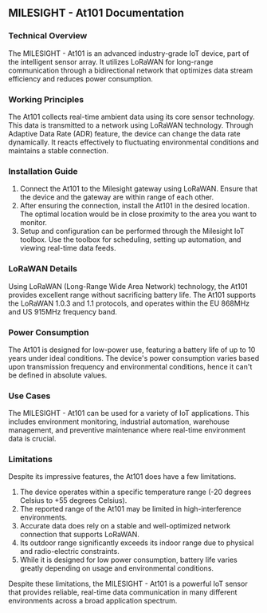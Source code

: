 ## MILESIGHT - At101 Documentation

### Technical Overview
The MILESIGHT - At101 is an advanced industry-grade IoT device, part of the intelligent sensor array. It utilizes LoRaWAN for long-range communication through a bidirectional network that optimizes data stream efficiency and reduces power consumption. 

### Working Principles 
The At101 collects real-time ambient data using its core sensor technology. This data is transmitted to a network using LoRaWAN technology. Through Adaptive Data Rate (ADR) feature, the device can change the data rate dynamically. It reacts effectively to fluctuating environmental conditions and maintains a stable connection.

### Installation Guide 
1. Connect the At101 to the Milesight gateway using LoRaWAN. Ensure that the device and the gateway are within range of each other.
2. After ensuring the connection, install the At101 in the desired location. The optimal location would be in close proximity to the area you want to monitor.
3. Setup and configuration can be performed through the Milesight IoT toolbox. Use the toolbox for scheduling, setting up automation, and viewing real-time data feeds.

### LoRaWAN Details
Using LoRaWAN (Long-Range Wide Area Network) technology, the At101 provides excellent range without sacrificing battery life. The At101 supports the LoRaWAN 1.0.3 and 1.1 protocols, and operates within the EU 868MHz and US 915MHz frequency band.

### Power Consumption
The At101 is designed for low-power use, featuring a battery life of up to 10 years under ideal conditions. The device's power consumption varies based upon transmission frequency and environmental conditions, hence it can't be defined in absolute values.

### Use Cases
The MILESIGHT - At101 can be used for a variety of IoT applications. This includes environment monitoring, industrial automation, warehouse management, and preventive maintenance where real-time environment data is crucial.

### Limitations
Despite its impressive features, the At101 does have a few limitations.

1. The device operates within a specific temperature range (-20 degrees Celsius to +55 degrees Celsius).
2. The reported range of the At101 may be limited in high-interference environments.
3. Accurate data does rely on a stable and well-optimized network connection that supports LoRaWAN.
4. Its outdoor range significantly exceeds its indoor range due to physical and radio-electric constraints.
5. While it is designed for low power consumption, battery life varies greatly depending on usage and environmental conditions.

Despite these limitations, the MILESIGHT - At101 is a powerful IoT sensor that provides reliable, real-time data communication in many different environments across a broad application spectrum.